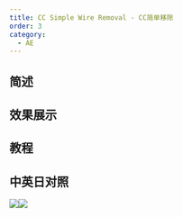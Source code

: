 ```yaml
---
title: CC Simple Wire Removal - CC简单移除
order: 3
category:
  - AE
---
```


## 简述

## 效果展示

## 教程

## 中英日对照

![](https://mir.yuelili.com/wp-content/uploads/user/AE/effects/AE-Effects-Keying-CC_Simple_Wire_Removal.png)![](https://mir.yuelili.com/wp-content/uploads/user/AE/effects/AE-Effects-Keying-CC_Simple_Wire_Removal_cn.png)
